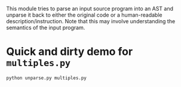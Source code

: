 This module tries to parse an input source program into an AST and
unparse it back to either the original code or a human-readable
description/instruction. Note that this may involve understanding the semantics
of the input program.

# Quick and dirty demo for `multiples.py`
```sh
python unparse.py multiples.py
```

